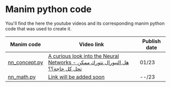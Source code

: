 # Manim python code

You'll find the here the youtube videos and its corresponding manim python code that was used to create it.

| Manim code | Video link | Publish date |
|---|---|---|
| [nn_concept.py](videos/nn_concept.py)  | [A curious look into the Neural Networks - هل النيورال نتورك ممكن تحل كل حاجة؟؟](https://www.youtube.com/watch?v=cB04T2ooh6E) | 01/23 |
| [nn_math.py](videos/nn_math.py)| [Link will be added soon](https://www.youtube.com/) | --/23 |

